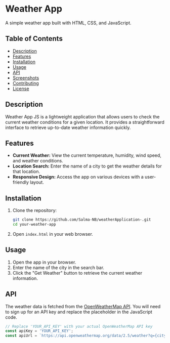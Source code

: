 # Weather App

A simple weather app built with HTML, CSS, and JavaScript.

## Table of Contents

- [Description](#description)
- [Features](#features)
- [Installation](#installation)
- [Usage](#usage)
- [API](#api)
- [Screenshots](#screenshots)
- [Contributing](#contributing)
- [License](#license)

## Description

Weather App JS is a lightweight application that allows users to check the current weather conditions for a given location. It provides a straightforward interface to retrieve up-to-date weather information quickly.

## Features

- **Current Weather:** View the current temperature, humidity, wind speed, and weather conditions.
- **Location Search:** Enter the name of a city to get the weather details for that location.
- **Responsive Design:** Access the app on various devices with a user-friendly layout.

## Installation

1. Clone the repository:

    ```bash
    git clone https://github.com/Salma-NB/weatherApplication-.git
    cd your-weather-app
    ```

2. Open `index.html` in your web browser.

## Usage

1. Open the app in your browser.
2. Enter the name of the city in the search bar.
3. Click the "Get Weather" button to retrieve the current weather information.

## API

The weather data is fetched from the [OpenWeatherMap API](https://openweathermap.org/). You will need to sign up for an API key and replace the placeholder in the JavaScript code.

```javascript
// Replace 'YOUR_API_KEY' with your actual OpenWeatherMap API key
const apiKey = 'YOUR_API_KEY';
const apiUrl = `https://api.openweathermap.org/data/2.5/weather?q={city}&appid=${apiKey}`;
